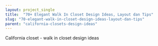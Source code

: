 ```yaml
---
layout: project_single
title:  "70+ Elegant Walk In Closet Design Ideas, Layout dan Tips"
slug: "70-elegant-walk-in-closet-design-ideas-layout-dan-tips"
parent: "california-closets-design-ideas"
---
```

California closet - walk in closet design ideas